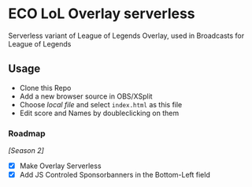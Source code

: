# ECO LoL Overlay serverless

Serverless variant of League of Legends Overlay, used in Broadcasts for League
of Legends

## Usage

- Clone this Repo
- Add a new browser source in OBS/XSplit
- Choose _local file_ and select `index.html` as this file
- Edit score and Names by doubleclicking on them

### Roadmap

_[Season 2]_

- [x] Make Overlay Serverless
- [x] Add JS Controled Sponsorbanners in the Bottom-Left field
